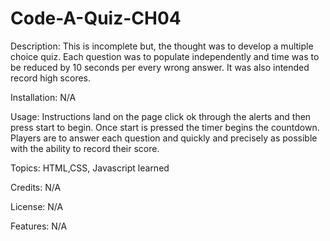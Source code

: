 # Code-A-Quiz-CH04

Description: This is incomplete but, the thought was to develop a multiple choice quiz.
Each question was to populate independently and time was to be reduced by 10 seconds per every wrong answer. It was also intended record high scores.

Installation: N/A

Usage: Instructions land on the page click ok through the alerts and then press start to begin. Once start is pressed the timer begins the countdown. Players are to answer each question and quickly and precisely as possible with the ability to record their score.

Topics: HTML,CSS, Javascript learned

Credits: N/A

License: N/A

Features: N/A


